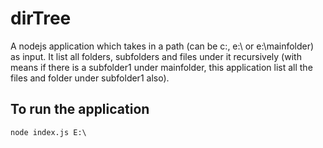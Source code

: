 # dirTree

A nodejs application which takes in a path (can be c:\, e:\ or e:\mainfolder) as input. It list all folders, subfolders and files under it recursively (with means if there is a subfolder1 under mainfolder, this application list all the files and folder under subfolder1 also).

## To run the application

``node index.js E:\``
